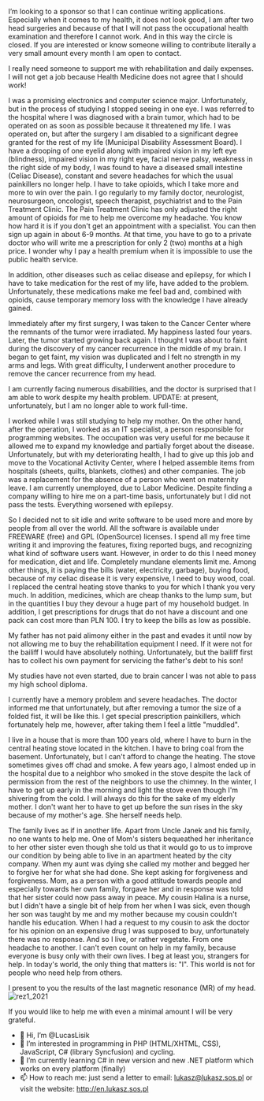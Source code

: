 I’m looking to a sponsor so that I can continue writing applications. Especially when it comes to my health, it does not look good, I am after two head surgeries and because of that I will not pass the occupational health examination and therefore I cannot work. And in this way the circle is closed. If you are interested or know someone willing to contribute literally a very small amount every month I am open to contact.

I really need someone to support me with rehabilitation and daily expenses. I will not get a job because Health Medicine does not agree that I should work!

I was a promising electronics and computer science major. Unfortunately, but in the process of studying I stopped seeing in one eye. I was referred to the hospital where I was diagnosed with a brain tumor, which had to be operated on as soon as possible because it threatened my life. I was operated on, but after the surgery I am disabled to a significant degree granted for the rest of my life (Municipal Disability Assessment Board). I have a drooping of one eyelid along with impaired vision in my left eye (blindness), impaired vision in my right eye, facial nerve palsy, weakness in the right side of my body, I was found to have a diseased small intestine (Celiac Disease), constant and severe headaches for which the usual painkillers no longer help. I have to take opioids, which I take more and more to win over the pain. I go regularly to my family doctor, neurologist, neurosurgeon, oncologist, speech therapist, psychiatrist and to the Pain Treatment Clinic. The Pain Treatment Clinic has only adjusted the right amount of opioids for me to help me overcome my headache. You know how hard it is if you don't get an appointment with a specialist. You can then sign up again in about 6-9 months. At that time, you have to go to a private doctor who will write me a prescription for only 2 (two) months at a high price. I wonder why I pay a health premium when it is impossible to use the public health service.

In addition, other diseases such as celiac disease and epilepsy, for which I have to take medication for the rest of my life, have added to the problem. Unfortunately, these medications make me feel bad and, combined with opioids, cause temporary memory loss with the knowledge I have already gained.

Immediately after my first surgery, I was taken to the Cancer Center where the remnants of the tumor were irradiated. My happiness lasted four years. Later, the tumor started growing back again. I thought I was about to faint during the discovery of my cancer recurrence in the middle of my brain. I began to get faint, my vision was duplicated and I felt no strength in my arms and legs. With great difficulty, I underwent another procedure to remove the cancer recurrence from my head.

I am currently facing numerous disabilities, and the doctor is surprised that I am able to work despite my health problem. UPDATE: at present, unfortunately, but I am no longer able to work full-time.

I worked while I was still studying to help my mother. On the other hand, after the operation, I worked as an IT specialist, a person responsible for programming websites. The occupation was very useful for me because it allowed me to expand my knowledge and partially forget about the disease. Unfortunately, but with my deteriorating health, I had to give up this job and move to the Vocational Activity Center, where I helped assemble items from hospitals (sheets, quilts, blankets, clothes) and other companies. The job was a replacement for the absence of a person who went on maternity leave. I am currently unemployed, due to Labor Medicine. Despite finding a company willing to hire me on a part-time basis, unfortunately but I did not pass the tests. Everything worsened with epilepsy.

So I decided not to sit idle and write software to be used more and more by people from all over the world. All the software is available under FREEWARE (free) and GPL (OpenSource) licenses. I spend all my free time writing it and improving the features, fixing reported bugs, and recognizing what kind of software users want. However, in order to do this I need money for medication, diet and life. Completely mundane elements limit me. Among other things, it is paying the bills (water, electricity, garbage), buying food, because of my celiac disease it is very expensive, I need to buy wood, coal. I replaced the central heating stove thanks to you for which I thank you very much. In addition, medicines, which are cheap thanks to the lump sum, but in the quantities I buy they devour a huge part of my household budget. In addition, I get prescriptions for drugs that do not have a discount and one pack can cost more than PLN 100. I try to keep the bills as low as possible.

My father has not paid alimony either in the past and evades it until now by not allowing me to buy the rehabilitation equipment I need. If it were not for the bailiff I would have absolutely nothing. Unfortunately, but the bailiff first has to collect his own payment for servicing the father's debt to his son!

My studies have not even started, due to brain cancer I was not able to pass my high school diploma.

I currently have a memory problem and severe headaches. The doctor informed me that unfortunately, but after removing a tumor the size of a folded fist, it will be like this. I get special prescription painkillers, which fortunately help me, however, after taking them I feel a little "muddled".

I live in a house that is more than 100 years old, where I have to burn in the central heating stove located in the kitchen. I have to bring coal from the basement. Unfortunately, but I can't afford to change the heating. The stove sometimes gives off chad and smoke. A few years ago, I almost ended up in the hospital due to a neighbor who smoked in the stove despite the lack of permission from the rest of the neighbors to use the chimney. In the winter, I have to get up early in the morning and light the stove even though I'm shivering from the cold. I will always do this for the sake of my elderly mother. I don't want her to have to get up before the sun rises in the sky because of my mother's age. She herself needs help.

The family lives as if in another life. Apart from Uncle Janek and his family, no one wants to help me. One of Mom's sisters bequeathed her inheritance to her other sister even though she told us that it would go to us to improve our condition by being able to live in an apartment heated by the city company. When my aunt was dying she called my mother and begged her to forgive her for what she had done. She kept asking for forgiveness and forgiveness. Mom, as a person with a good attitude towards people and especially towards her own family, forgave her and in response was told that her sister could now pass away in peace. My cousin Halina is a nurse, but I didn't have a single bit of help from her when I was sick, even though her son was taught by me and my mother because my cousin couldn't handle his education. When I had a request to my cousin to ask the doctor for his opinion on an expensive drug I was supposed to buy, unfortunately there was no response. And so I live, or rather vegetate. From one headache to another. I can't even count on help in my family, because everyone is busy only with their own lives. I beg at least you, strangers for help. In today's world, the only thing that matters is: "I". This world is not for people who need help from others.

I present to you the results of the last magnetic resonance (MR) of my head.
![rez1_2021](https://github.com/user-attachments/assets/a6345dce-ec64-4864-88ff-31adc61343b2)

If you would like to help me with even a minimal amount I will be very grateful.
- 👋 Hi, I’m @LucasLisik
- 👀 I’m interested in programming in PHP (HTML/XHTML, CSS), JavaScript, C# (library Syncfusion) and cycling.
- 🌱 I’m currently learning C# in new version and new .NET platform which works on every platform (finally)
- 📫 How to reach me: just send a letter to email: lukasz@lukasz.sos.pl or visit the website: http://en.lukasz.sos.pl
